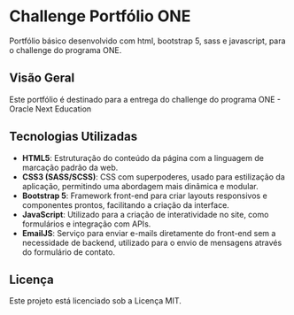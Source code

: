 # Challenge Portfólio ONE

Portfólio básico desenvolvido com html, bootstrap 5, sass e javascript, para o challenge do programa ONE.

## Visão Geral

Este portfólio é destinado para a entrega do challenge do programa ONE - Oracle Next Education

## Tecnologias Utilizadas

- **HTML5**: Estruturação do conteúdo da página com a linguagem de marcação padrão da web.
- **CSS3 (SASS/SCSS)**: CSS com superpoderes, usado para estilização da aplicação, permitindo uma abordagem mais dinâmica e modular.
- **Bootstrap 5**: Framework front-end para criar layouts responsivos e componentes prontos, facilitando a criação da interface.
- **JavaScript**: Utilizado para a criação de interatividade no site, como formulários e integração com APIs.
- **EmailJS**: Serviço para enviar e-mails diretamente do front-end sem a necessidade de backend, utilizado para o envio de mensagens através do formulário de contato.

## Licença

Este projeto está licenciado sob a Licença MIT.
